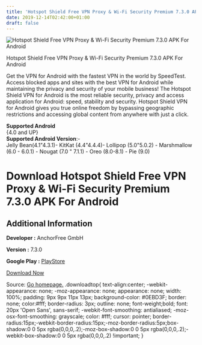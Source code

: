 ```yaml
---
title: 'Hotspot Shield Free VPN Proxy & Wi-Fi Security Premium 7.3.0 APK For Android'
date: 2019-12-14T02:42:00+01:00
draft: false
---
```


![Hotspot Shield Free VPN Proxy & Wi-Fi Security Premium 7.3.0 APK For Android](https://i1.wp.com/apkhome.net/wp-content/uploads/2019/11/Hotspot-Shield-Free-VPN-Proxy-Wi-Fi-Security-Premium-7.3.0.png "Hotspot Shield Free VPN Proxy & Wi-Fi Security Premium 7.3.0 APK For Android")

  

Hotspot Shield Free VPN Proxy & Wi-Fi Security Premium 7.3.0 APK For Android

Get the VPN for Android with the fastest VPN in the world by SpeedTest. Access blocked apps and sites with the best VPN for Android while maintaining the privacy and security of your mobile business! The Hotspot Shield VPN for Android is the most reliable security, privacy and access application for Android: speed, stability and security. Hotspot Shield VPN for Android gives you true online freedom by bypassing geographic restrictions and accessing global content from anywhere with just a click.

**Supported Android**  
{4.0 and UP}  
**Supported Android Version**:-  
Jelly Bean(4.1"4.3.1)- KitKat (4.4"4.4.4)- Lollipop (5.0"5.0.2) - Marshmallow (6.0 - 6.0.1) - Nougat (7.0 " 7.1.1) - Oreo (8.0-8.1) - Pie (9.0)

Download Hotspot Shield Free VPN Proxy & Wi-Fi Security Premium 7.3.0 APK For Android
=====================================================================================

Additional Information
----------------------

**Developer :** AnchorFree GmbH

**Version :** 7.3.0

**Google Play :** [PlayStore](https://play.google.com/store/apps/details?id=hotspotshield.android.vpn&hl=en)

  

[Download Now](https://store4app.co/post/hotspot-shield-free-vpn-proxy-amp-wi-fi-security-premium-7-3-0-apk-for-android_1574843164)

  
Source: [Go homepage.](https://store4app.co/post/hotspot-shield-free-vpn-proxy-amp-wi-fi-security-premium-7-3-0-apk-for-android_1574843164) .downloadtop{ text-align:center; -webkit-appearance: none; -moz-appearance: none; appearance: none; width: 100%; padding: 9px 9px 11px 13px; background-color: #0EBD3F; border: none; color:#fff; border-radius: 3px; outline: none; font-weight;bold; font: 20px 'Open Sans', sans-serif; -webkit-font-smoothing: antialiased; -moz-osx-font-smoothing: grayscale; color: #fff; cursor: pointer; border-radius:15px;-webkit-border-radius:15px;-moz-border-radius:5px;box-shadow:0 0 5px rgba(0,0,0,.2);-moz-box-shadow:0 0 5px rgba(0,0,0,.2);-webkit-box-shadow:0 0 5px rgba(0,0,0,.2) !important; }